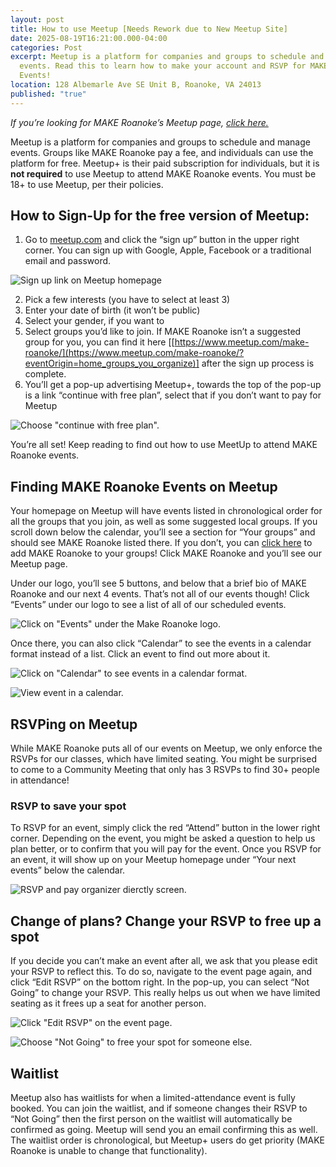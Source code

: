 ```yaml
---
layout: post
title: How to use Meetup [Needs Rework due to New Meetup Site]
date: 2025-08-19T16:21:00.000-04:00
categories: Post
excerpt: Meetup is a platform for companies and groups to schedule and manage
  events. Read this to learn how to make your account and RSVP for MAKE Roanoke
  Events!
location: 128 Albemarle Ave SE Unit B, Roanoke, VA 24013
published: "true"
---
```

*If you’re looking for MAKE Roanoke’s Meetup page, [click here.](https://www.meetup.com/make-roanoke/)*

Meetup is a platform for companies and groups to schedule and manage events. Groups like MAKE Roanoke pay a fee, and individuals can use the platform for free. Meetup+ is their paid subscription for individuals, but it is **not required** to use Meetup to attend MAKE Roanoke events. You must be 18+ to use Meetup, per their policies.

## How to Sign-Up for the free version of Meetup: 

1. Go to [meetup.com](http://meetup.com/) and click the “sign up” button in the upper right corner. You can sign up with Google, Apple, Facebook or a traditional email and password. 

![Sign up link on Meetup homepage](/assets/images/meetup-signup-1.png "Sign up on Meetup")

2. Pick a few interests (you have to select at least 3)
3. Enter your date of birth (it won’t be public)
4. Select your gender, if you want to
5. Select groups you’d like to join. If MAKE Roanoke isn’t a suggested group for you, you can find it here [[https://www.meetup.com/make-roanoke/](https://www.meetup.com/make-roanoke/?eventOrigin=home_groups_you_organize)] after the sign up process is complete. 
6. You’ll get a pop-up advertising Meetup+, towards the top of the pop-up is a link “continue with free plan”, select that if you don’t want to pay for Meetup

![Choose "continue with free plan".](/assets/images/meetup-free-plan-2.png "Meetup signup popup")

You’re all set! Keep reading to find out how to use MeetUp to attend MAKE Roanoke events.

## Finding MAKE Roanoke Events on Meetup

Your homepage on Meetup will have events listed in chronological order for all the groups that you join, as well as some suggested local groups. If you scroll down below the calendar, you’ll see a section for “Your groups” and should see MAKE Roanoke listed there. If you don’t, you can [click here](https://www.meetup.com/make-roanoke/) to add MAKE Roanoke to your groups! Click MAKE Roanoke and you’ll see our Meetup page.

Under our logo, you’ll see 5 buttons, and below that a brief bio of MAKE Roanoke and our next 4 events. That’s not all of our events though! Click “Events” under our logo to see a list of all of our scheduled events.

![Click on "Events" under the Make Roanoke logo.](/assets/images/meetup-events-3.png "Events tab on Meetup")

Once there, you can also click “Calendar” to see the events in a calendar format instead of a list. Click an event to find out more about it.

![Click on "Calendar" to see events in a calendar format.](/assets/images/meetup-calendar-3.5.png "Caendar view selection")

![View event in a calendar.](/assets/images/meetup-calendar-4.png "Calendar view")

## RSVPing on Meetup

While MAKE Roanoke puts all of our events on Meetup, we only enforce the RSVPs for our classes, which have limited seating. You might be surprised to come to a Community Meeting that only has 3 RSVPs to find 30+ people in attendance! 

### RSVP to save your spot

To RSVP for an event, simply click the red “Attend” button in the lower right corner. Depending on the event, you might be asked a question to help us plan better, or to confirm that you will pay for the event. Once you RSVP for an event, it will show up on your Meetup homepage under “Your next events” below the calendar.

![RSVP and pay organizer dierctly screen.](/assets/images/meetup-rsvp-2.png "RSVP screen")

## Change of plans? Change your RSVP to free up a spot

If you decide you can’t make an event after all, we ask that you please edit your RSVP to reflect this. To do so, navigate to the event page again, and click “Edit RSVP” on the bottom right. In the pop-up, you can select “Not Going” to change your RSVP. This really helps us out when we have limited seating as it frees up a seat for another person.

![Click "Edit RSVP" on the event page.](/assets/images/meetup-unrsvp-1.png "Edit RSVP")

![Choose "Not Going" to free your spot for someone else.](/assets/images/meetup-unrsvp-2.png "Choose Not Going")

## Waitlist

Meetup also has waitlists for when a limited-attendance event is fully booked. You can join the waitlist, and if someone changes their RSVP to “Not Going” then the first person on the waitlist will automatically be confirmed as going. Meetup will send you an email confirming this as well. The waitlist order is chronological, but Meetup+ users do get priority (MAKE Roanoke is unable to change that functionality).
